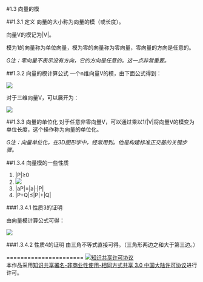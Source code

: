 #1.3 向量的模

##1.3.1 定义
向量的大小称为向量的模（或长度）。

向量V的模记为|V|。

模为1的向量称为单位向量，模为零的向量称为零向量，零向量的方向是任意的。

*G注：零向量不表示没有方向，它的方向是任意的。这一点非常重要。*

##1.3.2 向量的模计算公式
一个n维向量V的模，由下面公式得到：

<img src="http://www.forkosh.com/mathtex.cgi? \left| V \right| = \sqrt {\sum\limits_{i = 1}^n {V_i^2} }  ">

对于三维向量V，可以展开为：

<img src="http://www.forkosh.com/mathtex.cgi? \left| V \right| = \sqrt {V_x^2 + V_y^2 + V_z^2} ">

##1.3.3 向量的单位化
对于任意非零向量V，可以通过乘以1/|V|将向量V的模变为单位长度，这个操作称为向量的单位化。

*G注：向量单位化，在3D图形学中，经常用到。他是构建标准正交基的关键步骤。*

##1.3.4 向量模的一些性质
1. |P|≥0
2. <img src="http://www.forkosh.com/mathtex.cgi? P = \left\langle {0,0, \cdots ,0} \right\rangle  \Leftrightarrow \left| P \right| = 0 ">
3. |aP|=|a|·|P|
4. |P+Q|≤|P|+|Q|

###1.3.4.1 性质3的证明

由向量模计算公式可得：

<img src="http://www.forkosh.com/mathtex.cgi? \begin{array}{c}\left| {aP} \right| = \sqrt {\sum\limits_{i = 1}^n {{a^2}P_i^2} } \\ = \sqrt {{a^2}\sum\limits_{i = 1}^n {P_i^2} } \\ = \left| a \right|\sqrt {\sum\limits_{i = 1}^n {P_i^2} } \\ = \left| a \right|\left| P \right|\end{array} ">

###1.3.4.2 性质4的证明
由三角不等式直接可得。（三角形两边之和大于第三边。）
   
   
   
======================
<a rel="license" href="http://creativecommons.org/licenses/by-nc-sa/3.0/cn/"><img alt="知识共享许可协议" style="border-width:0" src="https://i.creativecommons.org/l/by-nc-sa/3.0/cn/88x31.png" /></a><br />本作品采用<a rel="license" href="http://creativecommons.org/licenses/by-nc-sa/3.0/cn/">知识共享署名-非商业性使用-相同方式共享 3.0 中国大陆许可协议</a>进行许可。